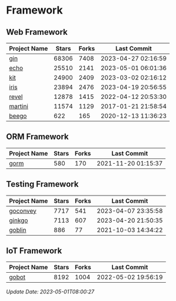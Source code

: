 # Framework

## Web Framework
| Project Name | Stars | Forks | Last Commit |
| ------------ | ----- | ----- | ----------- |
| [gin](https://github.com/gin-gonic/gin) | 68306 | 7408 | 2023-04-27 02:16:59 |
| [echo](https://github.com/labstack/echo) | 25510 | 2141 | 2023-05-01 06:01:36 |
| [kit](https://github.com/go-kit/kit) | 24900 | 2409 | 2023-03-02 02:16:12 |
| [iris](https://github.com/kataras/iris) | 23894 | 2476 | 2023-04-19 20:56:55 |
| [revel](https://github.com/revel/revel) | 12878 | 1415 | 2022-04-12 20:53:30 |
| [martini](https://github.com/go-martini/martini) | 11574 | 1129 | 2017-01-21 21:58:54 |
| [beego](https://github.com/astaxie/beego) | 622 | 165 | 2020-12-13 11:36:23 |

## ORM Framework
| Project Name | Stars | Forks | Last Commit |
| ------------ | ----- | ----- | ----------- |
| [gorm](https://github.com/jinzhu/gorm) | 580 | 170 | 2021-11-20 01:15:37 |

## Testing Framework
| Project Name | Stars | Forks | Last Commit |
| ------------ | ----- | ----- | ----------- |
| [goconvey](https://github.com/smartystreets/goconvey) | 7717 | 541 | 2023-04-07 23:35:58 |
| [ginkgo](https://github.com/onsi/ginkgo) | 7113 | 607 | 2023-04-20 21:50:35 |
| [goblin](https://github.com/franela/goblin) | 886 | 77 | 2021-10-03 14:34:22 |

## IoT Framework
| Project Name | Stars | Forks | Last Commit |
| ------------ | ----- | ----- | ----------- |
| [gobot](https://github.com/hybridgroup/gobot) | 8192 | 1004 | 2022-05-02 19:56:19 |

*Update Date: 2023-05-01T08:00:27*